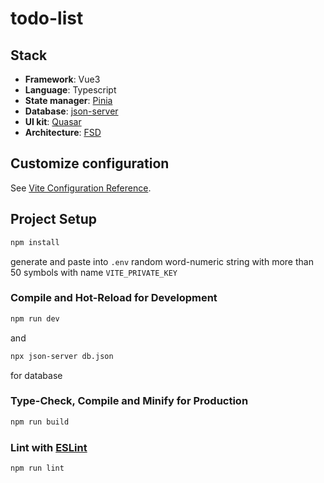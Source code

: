 # todo-list

## Stack

- **Framework**: Vue3
- **Language**: Typescript
- **State manager**: [Pinia](https://pinia.vuejs.org/)
- **Database**: [json-server](https://github.com/typicode/json-server)
- **UI kit**: [Quasar](https://quasar.dev/start/vite-plugin)
- **Architecture**: [FSD](https://feature-sliced.design/)

## Customize configuration

See [Vite Configuration Reference](https://vitejs.dev/config/).

## Project Setup

```sh
npm install
```

generate and paste into `.env` random word-numeric string with more than 50 symbols with name `VITE_PRIVATE_KEY`

### Compile and Hot-Reload for Development

```sh
npm run dev
```

and

```sh
npx json-server db.json
```

for database

### Type-Check, Compile and Minify for Production

```sh
npm run build
```

### Lint with [ESLint](https://eslint.org/)

```sh
npm run lint
```
